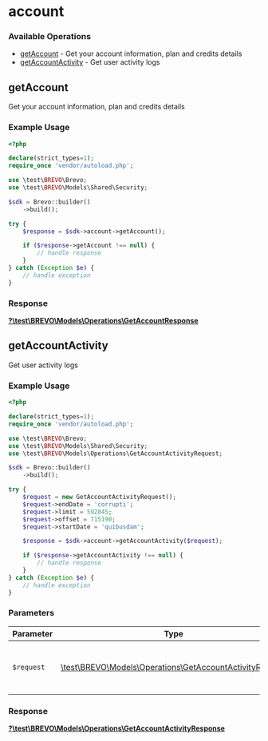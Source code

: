 # account

### Available Operations

* [getAccount](#getaccount) - Get your account information, plan and credits details
* [getAccountActivity](#getaccountactivity) - Get user activity logs

## getAccount

Get your account information, plan and credits details

### Example Usage

```php
<?php

declare(strict_types=1);
require_once 'vendor/autoload.php';

use \test\BREVO\Brevo;
use \test\BREVO\Models\Shared\Security;

$sdk = Brevo::builder()
    ->build();

try {
    $response = $sdk->account->getAccount();

    if ($response->getAccount !== null) {
        // handle response
    }
} catch (Exception $e) {
    // handle exception
}
```


### Response

**[?\test\BREVO\Models\Operations\GetAccountResponse](../../models/operations/GetAccountResponse.md)**


## getAccountActivity

Get user activity logs

### Example Usage

```php
<?php

declare(strict_types=1);
require_once 'vendor/autoload.php';

use \test\BREVO\Brevo;
use \test\BREVO\Models\Shared\Security;
use \test\BREVO\Models\Operations\GetAccountActivityRequest;

$sdk = Brevo::builder()
    ->build();

try {
    $request = new GetAccountActivityRequest();
    $request->endDate = 'corrupti';
    $request->limit = 592845;
    $request->offset = 715190;
    $request->startDate = 'quibusdam';

    $response = $sdk->account->getAccountActivity($request);

    if ($response->getAccountActivity !== null) {
        // handle response
    }
} catch (Exception $e) {
    // handle exception
}
```

### Parameters

| Parameter                                                                                                       | Type                                                                                                            | Required                                                                                                        | Description                                                                                                     |
| --------------------------------------------------------------------------------------------------------------- | --------------------------------------------------------------------------------------------------------------- | --------------------------------------------------------------------------------------------------------------- | --------------------------------------------------------------------------------------------------------------- |
| `$request`                                                                                                      | [\test\BREVO\Models\Operations\GetAccountActivityRequest](../../models/operations/GetAccountActivityRequest.md) | :heavy_check_mark:                                                                                              | The request object to use for the request.                                                                      |


### Response

**[?\test\BREVO\Models\Operations\GetAccountActivityResponse](../../models/operations/GetAccountActivityResponse.md)**

